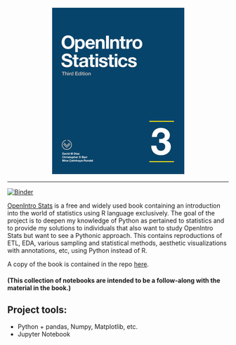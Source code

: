 <p align="center">
    <img src="./assets/openintro.jfif" alt="logo" width="301" height="378"/>
</p>

---


[![Binder](https://mybinder.org/badge_logo.svg)](https://mybinder.org/v2/gh/ukrainian-serge/open_intro_statistics/master)


<p><a href="https://www.openintro.org/">OpenIntro Stats</a> is a free and widely used book containing an introduction into the world of statistics using R language exclusively. The goal of the project is to deepen my knowledge of Python as pertained to statistics and to provide my solutions to individuals that also want to study OpenIntro Stats but want to see a Pythonic approach. This contains reproductions of ETL, EDA, various sampling and statistical methods, aesthetic visualizations with annotations, etc, using Python instead of R.</p>

A copy of the book is contained in the repo [here](https://github.com/ukrainian-serge/open_intro_statistics/blob/master/assets/os3.pdf).

<h4>(This collection of notebooks are intended to be a follow-along with the material in the book.)</h4>

## Project tools:

- Python + pandas, Numpy, Matplotlib, etc.
- Jupyter Notebook